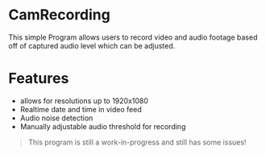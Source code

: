 # CamRecording
This simple Program allows users to record video and audio footage based off of 
captured audio level which can be adjusted.

# Features
* allows for resolutions up to 1920x1080
* Realtime date and time in video feed
* Audio noise detection
* Manually adjustable audio threshold for recording

> This program is still a work-in-progress and still has some issues!
